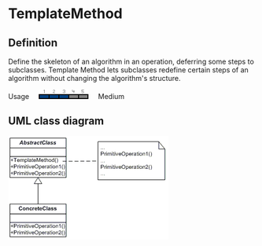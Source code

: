 # TemplateMethod

## Definition
Define the skeleton of an algorithm in an operation, deferring some steps to subclasses. Template Method lets subclasses redefine certain steps of an algorithm without changing the algorithm's structure.
<BR>

Usage     ![Usage](../../../docs/Pictures/Usage3.png)     Medium

## UML class diagram
![GitHub Logo](../../../docs/Pictures/DesignPatterns/template.gif)
